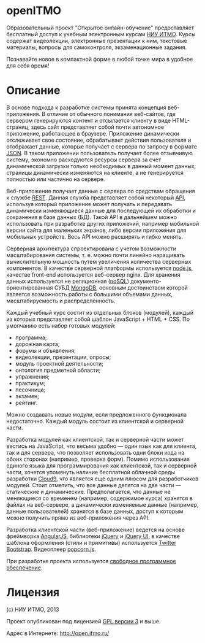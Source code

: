 openITMO
========

Образовательный проект "Открытое онлайн-обучение" предоставляет бесплатный доступ к учебным электронным курсам [НИУ ИТМО](http://www.ifmo.ru/). Курсы содержат видеолекции, электронные презентации к ним, текстовые материалы, вопросы для самоконтроля, экзаменационные задания.

Познавайте новое в компактной форме в любой точке мира в удобное для себя время!

Описание
========

В основе подхода к разработке системы принята концепция веб-приложения. В отличие от обычного понимания веб-сайтов, где сервером генерируются контент и отсылается клиенту в виде HTML-страниц, здесь сайт представляет собой почти автономное приложение, работающее в браузере. Приложение динамически отслеживает свое состояние, обрабатывает действия пользователя и отображает данные, которые получает с сервера по запросу в формате [JSON](http://ru.wikipedia.org/wiki/JSON). В таком приложении пользователь получает более отзывчивую систему, экономно расходуются ресурсы сервера за счет динамической загрузки только необходимых в данный момент данных, страницы динамически изменяются на клиенте, а не генерируется полностью или частично на сервере.

Веб-приложение получает данные с сервера по средствам обращения к службе [REST](http://ru.wikipedia.org/wiki/REST). Данная служба представляет собой некоторый [API](http://ru.wikipedia.org/wiki/API), используя который приложение может получать и передавать динамически изменяющиеся данные для последующей их обработки и сохранения в базе данных (БД). Такой API в дальнейшем можно использовать при разработке других приложений, например мобильной версии сайта для маленьких экранов, либо версии приложения для мобильных устройств. Весь API можно расширять и гибко менять.

Серверная архитектура спроектирована с учетом возможности масштабирования системы, т. е. можно почти линейно наращивать вычислительную мощность путем увеличения количества серверных компонентов. В качестве серверной платформы используется [node.js](http://nodejs.org/), качестве front-end используется веб-сервер nginx. Для хранения данных используется не реляционная ([noSQL](http://ru.wikipedia.org/wiki/NoSQL)) документо-ориентированная СУБД [MongoDB](http://www.mongodb.org/), основным достоинством которой является возможность работы с большими объемами данных, масштабируемость и распределенность.

Каждый учебный курс состит из отдельных блоков (модулей), каждый из которых представляет собой шаблон JavaScript + HTML + CSS. По умолчанию есть набор готовых модулей:

 * программа;
 * дорожная карта;
 * форумы и объявления;
 * видеолекции, презентации, опросы;
 * модуль проектной деятельности;
 * онтология предметной области;
 * упражнения;
 * практикум;
 * песочница;
 * экзамен;
 * рейтинг.

Можно создавать новые модули, если предложенного функционала недостаточно. Каждый модуль состоит из клиентской и серверной части.

Разработка модулей как клиентской, так и серверной части может вестись на JavaScript, что весьма удобно — один язык как для клиента, так и для сервера, что позволяет использовать одни блоки кода на обоих сторонах (например, проверка форм). Помимо использования единого языка для программирования как клиентской, так и серверной части, хочется упомянуть наличие бесплатной облачной среды разработки [Cloud9](https://c9.io/),  что является еще одним плюсом для разработчиков модулей. Стоит отметить, что все данные делятся на две части — статические и динамические. Предполагается, что данные не меняющиеся со временем (например, содержимое курса) хранятся в файлах на веб-сервере, а динамически изменяемые данные (например, данные пользователей) хранятся в базе данных, доступ к которым можно получить прямо из веб-приложения через API.

Разработка клиентской части (веб-приложение) ведется на основе фреймворка [AngularJS](http://angularjs.org/), библиотеки [jQuery](http://jquery.com/) и [jQuery UI](http://jqueryui.com/), в качестве шаблона оформления (стили и примитивы) используется [Twitter Bootstrap](http://twitter.github.io/bootstrap/). Видеоплеер [popcorn.js](http://www.popcornjs.org/).

При разработке проекта используется [свободное программное обеспечение](http://ru.wikipedia.org/wiki/Свободное_программное_обеспечение).

Лицензия
========

(с) НИУ ИТМО, 2013

Проект опубликован под лицензией [GPL версии 3](http://www.gnu.org/licenses/gpl-3.0.html) и выше. 

Адрес в Интернете: http://open.ifmo.ru/

